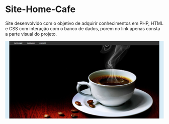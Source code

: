 # Site-Home-Cafe
Site desenvolvido com o objetivo de adquirir conhecimentos em PHP, HTML e CSS com interação com o banco de dados, porem no link apenas consta a parte visual do projeto.

![cafe1](https://github.com/Favero84/Site-Home-Cafe/blob/master/cafe01.png)

